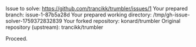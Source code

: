 Issue to solve: https://github.com/trancikk/trumbler/issues/1
Your prepared branch: issue-1-87b5a28d
Your prepared working directory: /tmp/gh-issue-solver-1759372832839
Your forked repository: konard/trumbler
Original repository (upstream): trancikk/trumbler

Proceed.